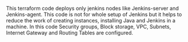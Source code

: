 This terraform code deploys only jenkins nodes like Jenkins-server and Jenkins-agent. 
This code is not for whole setup of Jenkins but it helps to reduce the work of creating instances, installing Java and Jenkins in a machine.
In this code Security groups, Block storage, VPC, Subnets, Internet Gateway and Routing Tables are configured.